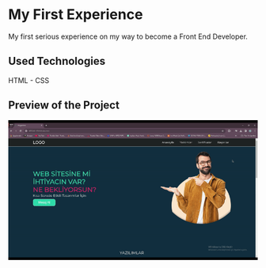 <h1>My First Experience</h1>

My first serious experience on my way to become a Front End Developer.

<h2>Used Technologies</h2>

HTML - CSS

<h2>Preview of the Project</h2>

![](ekran.gif)